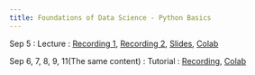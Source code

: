 ```yaml
---
title: Foundations of Data Science - Python Basics
---
```


Sep 5
: Lecture
  : [Recording 1](https://moodle.hku.hk/mod/lti/view.php?id=2690531), [Recording 2](), [Slides](https://docs.google.com/presentation/d/1kGbGecvAzBoFz48Kye1-xkOYkWcmirlgZTtZiSL_gVo/edit#slide=id.gf5583ae1f7_0_162), [Colab](https://colab.research.google.com/drive/1T1Fvoz0rBlPHiODxLzIQDA-8yOWSTd9D?usp=sharing)
 
 Sep 6, 7, 8, 9, 11(The same content)
: Tutorial
  : [Recording](https://moodle.hku.hk/mod/lti/view.php?id=2690531), [Colab](https://colab.research.google.com/drive/1vbSOdKfBqpFIlVIY0E9ipuat1cbOK1rv#scrollTo=MGVXIsk5OHLI)